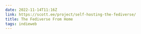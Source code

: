 ```yaml
---
date: 2022-11-14T11:16Z
link: https://scott.ee/project/self-hosting-the-fediverse/
title: The Fediverse From Home
tags: indieweb
---
```


